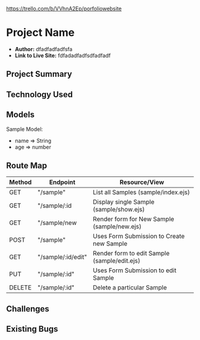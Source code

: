 https://trello.com/b/VVhnA2Ep/porfoliowebsite

<!-- //! boilerplate readme -->

# Project Name

-   **Author:** dfadfadfadfsfa
-   **Link to Live Site:** fdfadadfadfsdfadfadf

## Project Summary

## Technology Used

## Models

Sample Model:

-   name => String
-   age => number

## Route Map

| Method | Endpoint           | Resource/View                                |
| ------ | ------------------ | -------------------------------------------- |
| GET    | "/sample"          | List all Samples (sample/index.ejs)          |
| GET    | "/sample/:id       | Display single Sample (sample/show.ejs)      |
| GET    | "/sample/new       | Render form for New Sample (sample/new.ejs)  |
| POST   | "/sample"          | Uses Form Submission to Create new Sample    |
| GET    | "/sample/:id/edit" | Render form to edit Sample (sample/edit.ejs) |
| PUT    | "/sample/:id"      | Uses Form Submission to edit Sample          |
| DELETE | "/sample/:id"      | Delete a particular Sample                   |

## Challenges

## Existing Bugs
